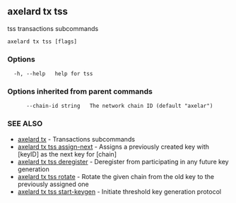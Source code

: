 ## axelard tx tss

tss transactions subcommands

```
axelard tx tss [flags]
```

### Options

```
  -h, --help   help for tss
```

### Options inherited from parent commands

```
      --chain-id string   The network chain ID (default "axelar")
```

### SEE ALSO

- [axelard tx](axelard_tx.md)	 - Transactions subcommands
- [axelard tx tss assign-next](axelard_tx_tss_assign-next.md)	 - Assigns a previously created key with \[keyID\] as the next key for \[chain\]
- [axelard tx tss deregister](axelard_tx_tss_deregister.md)	 - Deregister from participating in any future key generation
- [axelard tx tss rotate](axelard_tx_tss_rotate.md)	 - Rotate the given chain from the old key to the previously assigned one
- [axelard tx tss start-keygen](axelard_tx_tss_start-keygen.md)	 - Initiate threshold key generation protocol
